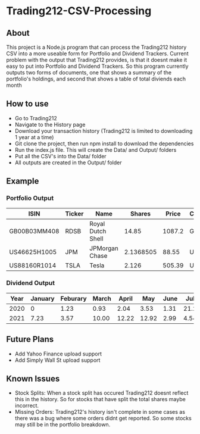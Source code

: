 # Trading212-CSV-Processing
 
 ## About
 This project is a Node.js program that can process the Trading212 history CSV into a more useable form for Portfolio and Dividend Trackers. Current problem with the output that Trading212 provides, is that it doesnt make it easy to put into Portfolio and Dividend Trackers. So this program currently outputs two forms of documents, one that shows a summary of the portfolio's holdings, and second that shows a table of total diviends each month 
 
 ## How to use
  - Go to Trading212
  - Navigate to the History page
  - Download your transaction history (Trading212 is limited to downloading 1 year at a time)
  - Git clone the project, then run npm install to download the dependencies
  - Run the index.js file. This will create the Data/ and Output/ folders
  - Put all the CSV's into the Data/ folder
  - All outputs are created in the Output/ folder

## Example

### Portfolio Output
| ISIN | Ticker | Name | Shares | Price | Currency |
| ---- | ---- | ---- | ---- | ---- | ---- |
| GB00B03MM408 |	RDSB |	Royal Dutch Shell |	14.85 |	1087.2 |	GBX |
| US46625H1005 |	JPM |	JPMorgan Chase |	2.1368505 |	88.55 |	USD |
| US88160R1014 |	TSLA |	Tesla |	2.126 |	505.39 |	USD |

### Dividend Output
| Year  | January |  Feburary | March | April | May | June | July | August | September | October | November | December |
| ---- | ---- | ---- | ---- | ---- | ---- | ---- | ---- | ---- | ---- | ---- | ---- | ---- |
| 2020 | 0 | 1.23 | 0.93 |  2.04 | 3.53 | 1.31 | 21.28 | 4.74 | 5.82 | 4.12 | 1.96 | 4.92 |
| 2021 | 7.23 | 3.57 | 10.00 | 12.22 | 12.92 | 2.99 | 4.54 | 6.23 | 8.24 | 8.95 | 6.77 | 5.34 |

## Future Plans
 - Add Yahoo Finance upload support
 - Add Simply Wall St upload support

## Known Issues 
 - Stock Splits: When a stock split has occured Trading212 doesnt reflect this in the history. So for stocks that have split the total shares maybe incorrect.
 - Missing Orders: Trading212's history isn't complete in some cases as there was a bug where some orders didnt get reported. So some stocks may still be in the portfolio breakdown.
